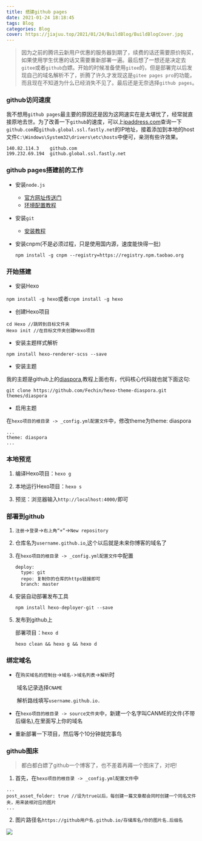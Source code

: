 ```yaml
---
title: 搭建github pages
date: 2021-01-24 18:18:45
tags: Blog
categories: Blog
cover: https://jiajuu.top/2021/01/24/BuildBlog/BuildBlogCover.jpg
---
```

> 因为之前的腾讯云新用户优惠的服务器到期了，续费的话还需要原价购买，如果使用学生优惠的话又需要重新部署一遍。最后想了一想还是决定去`gitee`或者`github`白嫖。开始的时候准备使用`gitee`的，但是部署完以后发现自己的域名解析不了，折腾了许久才发现这是`gitee pages pro`的功能，而且现在不知道为什么已经消失不见了。最后还是无奈选择`github pages`。



### github访问速度

我不想用`github pages`最主要的原因还是因为这网速实在是太堪忧了，经常就直接原地去世。为了改善一下`github`的速度，可以上[ipaddress.com](https://www.ipaddress.com/)查询一下`github.com`和`github.global.ssl.fastly.net`的IP地址，接着添加到本地的host文件`C:\Windows\System32\drivers\etc\hosts`中便可，亲测有些许效果。

```
140.82.114.3	github.com
199.232.69.194	github.global.ssl.fastly.net
```



### github pages搭建前的工作

- 安装`node.js` 
  - [官方网址传送门](https://nodejs.org/en/download/)
  - [环境配置教程](https://www.runoob.com/nodejs/nodejs-install-setup.html)
  
- 安装`git`
  
  - [安装教程](https://www.liaoxuefeng.com/wiki/896043488029600/896067074338496)
  
- 安装cnpm(不是必须过程，只是使用国内源，速度能快得一批)

  `npm install -g cnpm --registry=https://registry.npm.taobao.org`



### 开始搭建

- 安装Hexo

`npm install -g hexo`或者`cnpm install -g hexo`

- 创建Hexo项目

```shell
cd Hexo //跳转到目标文件夹
Hexo init //在目标文件夹创建Hexo项目
```

- 安装主题样式解析

`npm install hexo-renderer-scss --save`

- 安装主题

我的主题是github上的[diaspora](https://github.com/Fechin/hexo-theme-diaspora),教程上面也有，代码核心代码就也就下面这句:

`git clone https://github.com/Fechin/hexo-theme-diaspora.git themes/diaspora`

- 启用主题

在`hexo项目的根目录 -> _config.yml配置文件`中，修改theme为theme: diaspora

```
...
theme: diaspora
...
```



### 本地预览

1. 编译Hexo项目：`hexo g` 

2. 本地运行Hexo项目：`hexo s`

3. 预览：浏览器输入`http://localhost:4000/`即可



### 部署到github

1. `注册`->`登录`->`右上角“+”`->`New repository`

2. 仓库名为`username.github.io`,这个以后就是未来你博客的域名了

3. 在`hexo项目的根目录 -> _config.yml配置文件`中配置

   ```
   deploy:
     type: git
     repo: 复制你的仓库的https链接即可
     branch: master
   ```

4. 安装自动部署发布工具

   `npm install hexo-deployer-git --save`

5. 发布到github上

   部署项目：`hexo d`

   ```
   hexo clean && hexo g && hexo d
   ```




### 绑定域名

- 在`购买域名的控制台`->`域名-`>`域名列表`->`解析`时

  ​	域名记录选择`CNAME`

  ​	解析路线填写`username.github.io.`

- 在`hexo项目的根目录 -> source文件夹`中，新建一个名字叫CANME的文件(不带后缀名),在里面写上你的域名

- 重新部署一下项目，然后等个10分钟就完事鸟



### github图床

> 都白都白嫖了github一个博客了，也不差着再薅一个图床了，对吧!

1. 首先，在`hexo项目的根目录 -> _config.yml配置文件`中

```
...
post_asset_folder: true //设为true以后，每创建一篇文章都会同时创建一个同名文件夹，用来装相对应的图片
...
```

2. ​	图片路径名`https://github用户名.github.io/存储库名/你的图片名.后缀名`

![](https://jiajuu.top/2021/01/24/BuildBlog/dancing.gif)
